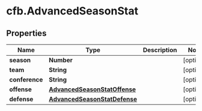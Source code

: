 # cfb.AdvancedSeasonStat

## Properties
Name | Type | Description | Notes
------------ | ------------- | ------------- | -------------
**season** | **Number** |  | [optional] 
**team** | **String** |  | [optional] 
**conference** | **String** |  | [optional] 
**offense** | [**AdvancedSeasonStatOffense**](AdvancedSeasonStatOffense.md) |  | [optional] 
**defense** | [**AdvancedSeasonStatDefense**](AdvancedSeasonStatDefense.md) |  | [optional] 


